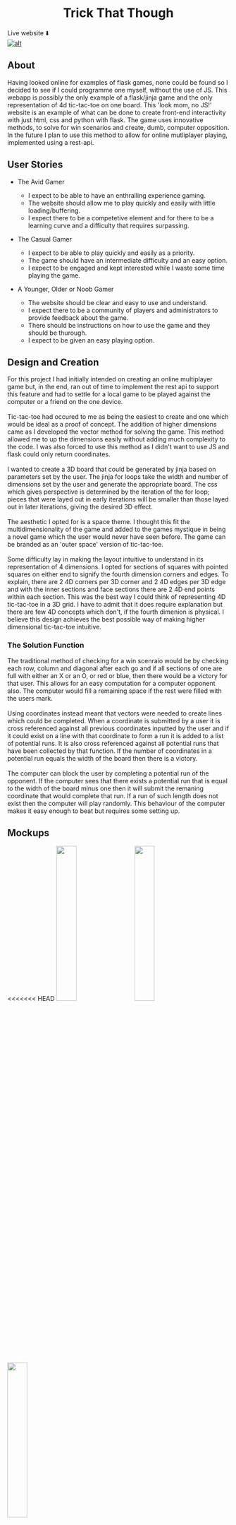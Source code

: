 <h1 align="center">Trick That Though</h1>

Live website :arrow_down:<br>
<a href="https://trick-that-though.herokuapp.com/">![alt](./static/images/response.png)</a>

## About

Having looked online for examples of flask games, none could be found so I decided to see if I could programme one myself, without the use of JS. This webapp is possibly the only example of a flask/jinja game and the only representation of 4d tic-tac-toe on one board. This 'look mom, no JS!' website is an example of what can be done to create front-end interactivity with just html, css and python with flask. The game uses innovative methods, to solve for win scenarios and create, dumb, computer opposition. In the future I plan to use this method to allow for online mutliplayer playing, implemented using a rest-api.

## User Stories

- The Avid Gamer

  - I expect to be able to have an enthralling experience gaming.
  - The website should allow me to play quickly and easily with little loading/buffering.
  - I expect there to be a competetive element and for there to be a learning curve and a difficulty that requires surpassing.

- The Casual Gamer

  - I expect to be able to play quickly and easily as a priority.
  - The game should have an intermediate difficulty and an easy option.
  - I expect to be engaged and kept interested while I waste some time playing the game.

- A Younger, Older or Noob Gamer

  - The website should be clear and easy to use and understand.
  - I expect there to be a community of players and administrators to provide feedback about the game.
  - There should be instructions on how to use the game and they should be thurough.
  - I expect to be given an easy playing option.

## Design and Creation

For this project I had initially intended on creating an online multiplayer game but, in the end, ran out of time to implement the rest api to support this feature and had to settle for a local game to be played against the computer or a friend on the one device.
<br>
<br>
Tic-tac-toe had occured to me as being the easiest to create and one which would be ideal as a proof of concept. The addition of higher dimensions came as I developed the vector method for solving the game. This method allowed me to up the dimensions easily without adding much complexity to the code. I was also forced to use this method as I didn't want to use JS and flask could only return coordinates.
<br>
<br>
I wanted to create a 3D board that could be generated by jinja based on parameters set by the user. The jinja for loops take the width and number of dimensions set by the user and generate the appropriate board. The css which gives perspective is determined by the iteration of the for loop; pieces that were layed out in early iterations will be smaller than those layed out in later iterations, giving the desired 3D effect.
<br>
<br>
The aesthetic I opted for is a space theme. I thought this fit the multidimensionality of the game and added to the games mystique in being a novel game which the user would never have seen before. The game can be branded as an 'outer space' version of tic-tac-toe.
<br>
<br>
Some difficulty lay in making the layout intuitive to understand in its representation of 4 dimensions. I opted for sections of squares with pointed squares on either end to signify the fourth dimension corners and edges. To explain, there are 2 4D corners per 3D corner and 2 4D edges per 3D edge and with the inner sections and face sections there are 2 4D end points within each section. This was the best way I could think of representing 4D tic-tac-toe in a 3D grid. I have to admit that it does require explanation but there are few 4D concepts which don't, if the fourth dimenion is physical. I believe this design achieves the best possible way of making higher dimensional tic-tac-toe intuitive.

### The Solution Function

The traditional method of checking for a win scenraio would be by checking each row, column and diagonal after each go and if all sections of one are full with either an X or an O, or red or blue, then there would be a victory for that user. This allows for an easy computation for a computer opponent also. The computer would fill a remaining space if the rest were filled with the users mark.
<br>
<br>
Using coordinates instead meant that vectors were needed to create lines which could be completed. When a coordinate is submitted by a user it is cross referenced against all previous coordinates inputted by the user and if it could exist on a line with that coordinate to form a run it is added to a list of potential runs. It is also cross referenced against all potential runs that have been collected by that function. If the number of coordinates in a potential run equals the width of the board then there is a victory.
<br>
<br>
The computer can block the user by completing a potential run of the opponent. If the computer sees that there exists a potential run that is equal to the width of the board minus one then it will submit the remaning coordinate that would complete that run. If a run of such length does not exist then the computer will play randomly. This behaviour of the computer makes it easy enough to beat but requires some setting up.

## Mockups

<<<<<<< HEAD
<img src="./static/images/phone-sign-in.png" style="width:30%;margin-right:4.5%;" />
<img src="./static/images/phone-discussion.png" style="width:30%;margin-right:4.5%;" />
<img src="./static/images/phone-game.png" width="30%" />

* ### Tablet

<img src="./static/images/tablet-sign-in.png" style="width:32%;margin-right:1.5%;" />
<img src="./static/images/tablet-discussion.png" style="width:32%;margin-right:1.5%;" />
<img src="./static/images/tablet-game.png" width="32%" />
=======
<img src="./static/images/phone-sign-in.png" width="30%" margin-right="10px" /><img src="./static/images/phone-discussion.png" width="30%" margin="10px" /><img src="./static/images/phone-game.png" width="30%" margin="10px" />

* ### Tablet

<img src="./static/images/tablet-sign-in.png" width="30%" margin="10px" /><img src="./static/images/tablet-discussion.png" width="30%" margin="10px" /><img src="./static/images/tablet-game.png" width="30%" margin="10px" />
>>>>>>> 26e195abeaaa623ae3b303df74627d5b059103c3

* ### Desktop

<img src="./static/images/web-sign-in.png" style="width:100%;margin-bottom:20px;"  />
<img src="./static/images/web-discussion.png" style="width:100%;margin-bottom:20px;" />
<img src="./static/images/web-game.png" width="100%" />

## Features

* ### Sign In and Register Pages

    - These pages are quite simple and I didn't want to distract from the overall intention behind these pages which is to get the user to register or sign in. The user gets a feel for the website's theme with the space background whcih is present throuhgout the website. I have added two boxes either side of the input fields which are a shape found on the game board. This is a motif which is a thread to tie together the beginning of the user experience to the end and also the beginning and end of a section in the game.


* ### Discussion Page

    - This page contains all the relevant information for a user to see how they fare compared with other users and to be able to discuss this and features and quirks of multidimensional ti-tac-toe.
    - The page starts with a top 10 leasderboard and a button to allow you to view the entire leaderboard. This is to get the user interested in playing the game more to improve their own score.
    - The Page provides the user with a commenting function. I wanted to create a community which could discuss the quirks of the game and have some banter about positions on the leaderboard.
    - The user can edit or delete any comment they have made and the comments are displayed in chronological order so that the most recent comments are displayed at the top. Any new user can get the latest in the discussion.


* ### Games Page

    - The game page provides the user with an initial welcome message and a provocative 'let's play'.
    - The user is given the settings options to setup the board properties and these are presented to the user in the form of select inputs so the user doesn't have to type.
    - When the user has chosen a set of parameters and an opponent they can press the 'play' button and begin playing.


## Technologies Used

### Languages Used

-   HTML5
-   CSS3
-   JavaScript
-   Python3
-   flask
-   MongoDB

### Frameworks and programmes used

- Gitpod was the IDE used to code the website.
- AdobeXd for the design of the mockups.
- Vectr to edit images for free.
- TnyJPG to compress images.
- Googles Fonts
- Git
- GitHub
- jQuery

## Testing

### Known Bugs


### User experience


### Performance Testing

-My JavaScript passed using the jshint.com validator.

<img src="./static/images/webtest.png" height="100px" />
Testing of the webpage was carried out using <a href="https://www.webpagetest.org/">webpagetest.org</a>
<br>
<br>
The CSS validating was done using <a href="https://jigsaw.w3.org/css-validator/">W3</a><br>
<img src="./static/images/CSStest.png" height="100px" />
<br>
<br>

HTML Test:

 - Sign In and Register pages - Pass
 - The Discussion Page - Pass
 - The Game page -Pass


### Compatibility Testing
- Browser Compatibility

    | Screen size\Browser | Safari           | Opera            | Microsoft Edge   | Chrome           | Firefox          | Internet Explorer |
    | --------------------|:----------------:|:----------------:|:----------------:|:----------------:|:----------------:|:-----------------:|
    | Mobile              |:heavy_check_mark:|:heavy_check_mark:|:heavy_check_mark:|:heavy_check_mark:|:heavy_check_mark:| Not Tested        |
    | Desktop             |:heavy_check_mark:|:heavy_check_mark:|:heavy_check_mark:|:heavy_check_mark:|:heavy_check_mark:| Not Tested        |
    | Tablet              |:heavy_check_mark:|:heavy_check_mark:|:heavy_check_mark:|:heavy_check_mark:|:heavy_check_mark:| Not Tested        |

## Deployment

### Publishing
I published the website by following the instructions below.
1. Go to the GitHub website and log in.
2. On the left-hand side, you'll see all your repositories, select the appropriate one. ([Repository](https://github.com/JonathanDelaney/TryTrickThatThough) used for this project).
3. Under the name of your chosen Repository you will see a ribbon of selections, click on 'Settings' located on the right hand side.
4. Scroll down till you see 'GitHub Pages' heading.
5. Under the 'Source' click on the dropdown and select 'master branch'
6. The page will reload and you'll see the link of your published page displayed under 'GitHub' pages.
7. It takes a few minutes for the site to be published, wait until the background of your link changes to a green color before trying to open it.

### Forking
If someone wants to add to the project they can fork off the main branch by following the instructons below.
1. Go to the GitHub website and log in.
2. Locate the [Repository](https://github.com/JonathanDelaney/TryTrickThatThough) used for this project.
3. On the right-hand side of the Repository name, you'll see the 'Fork' button next to the 'Star' and 'Watch' buttons.
4. This will create a copy in your personal repository.
5. Once you've finished making changes you can locate the 'New Pull Request' button just above the file listing in the original repository.

### Cloning 
For someone looking to clone the repository they would follow the steps outlined below.
1. Go to the GitHub website and log in.
2. Locate the [Repository](https://github.com/JonathanDelaney/TryTrickThatThough) used for this project.
3. Under the Repository name locate 'Clone or Download' button in green.
4. To clone the repository using HTTPS click the link under "Clone with HTTPS".
5. Open your Terminal and go to a directory where you want the cloned directory to be copied in.
6. Type `Git Clone` and paste the URL you copied from the GitHub.
7. To create your local clone press `Enter`.

## Credits

I sourced images from [pixabay.com](https://pixabay.com/) and [freepngimg.com](https://freepngimg.com/) None of the images used require license to publish.
I looked at a lot of youtube videos with mixed input from too many to name.<br><br>
Of course I have to mention the course material was referenced and an honorable mention should be made to all the contributors to the CodeInstitute's course material.<br>
Also to the good people in the slack group chats who helped out with general feedback.
Thank you.
